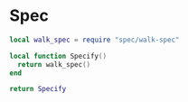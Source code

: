 # Spec

```lua
local walk_spec = require "spec/walk-spec"
```
```lua
local function Specify()
  return walk_spec()
end

```
```lua
return Specify
```
